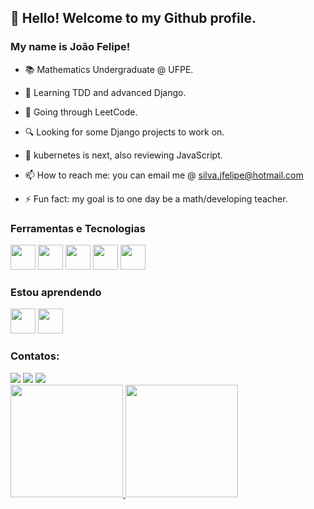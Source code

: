 ## 👋 Hello! Welcome to my Github profile.
### My name is João Felipe!
- 📚 Mathematics Undergraduate @ UFPE.

- 🌱 Learning TDD and advanced Django.

- 🤯 Going through LeetCode.

- 🔍 Looking for some Django projects to work on.

- 🔮 kubernetes is next, also reviewing JavaScript.

- 📫 How to reach me: you can email me @ silva.jfelipe@hotmail.com

- ⚡ Fun fact: my goal is to one day be a math/developing teacher.
<!--
**ofelipesilva/ofelipesilva** is a ✨ _special_ ✨ repository because its `README.md` (this file) appears on your GitHub profile.

Here are some ideas to get you started:

- 🔭 I’m currently working on ...
- 🌱 I’m currently learning ...
- 👯 I’m looking to collaborate on ...
- 🤔 I’m looking for help with ...
- 💬 Ask me about ...
- 📫 How to reach me: ...
- 😄 Pronouns: ...
- ⚡ Fun fact: ...
-->

### Ferramentas e Tecnologias

<img src="https://cdn.jsdelivr.net/gh/devicons/devicon/icons/python/python-original.svg" width="40" height="40"/> <img src="https://cdn.jsdelivr.net/gh/devicons/devicon/icons/django/django-original.svg" width="40" height="40"/> <img src="https://cdn.jsdelivr.net/gh/devicons/devicon/icons/docker/docker-original.svg" width="40" height="40"/> <img src="https://cdn.jsdelivr.net/gh/devicons/devicon/icons/postgresql/postgresql-original.svg" width="40" height="40"/> <img src="https://cdn.jsdelivr.net/gh/devicons/devicon/icons/git/git-original.svg" width="40" height="40"/>

### Estou aprendendo

<img src="https://cdn.jsdelivr.net/gh/devicons/devicon/icons/javascript/javascript-original.svg" width="40" height="40"/> <img src="https://cdn.jsdelivr.net/gh/devicons/devicon/icons/kubernetes/kubernetes-plain.svg" width="40" height="40"/>

### Contatos:

<div>
<a href="https://instagram.com/ofellipesilvaa" target="_blank"><img src="https://img.shields.io/badge/-Instagram-%23E4405F?style=for-the-badge&logo=instagram&logoColor=white" target="_blank"></a>
<a href="https://www.linkedin.com/in/ofelipesilva/" target="_blank"><img src="https://img.shields.io/badge/-LinkedIn-%230077B5?style=for-the-badge&logo=linkedin&logoColor=white" target="_blank"></a>
<a href = "mailto:silva.jfelipe@hotmail.com"><img src="https://img.shields.io/badge/-Outlook-0072C6?style=for-the-badge&logo=microsoft-outlook&logoColor=white" target="_blank"></a>
</div>

<div>
<a href="https://github.com/ofelipesilva">
<img height="180em" src="https://github-readme-stats.vercel.app/api/top-langs/?username=ofelipesilva&layout=compact&langs_count=7&theme=dracula"/>
<img height="180em" src="https://github-readme-stats.vercel.app/api?username=ofelipesilva&show_icons=true&theme=dracula&include_all_commits=true&count_private=true"/>
</div>
